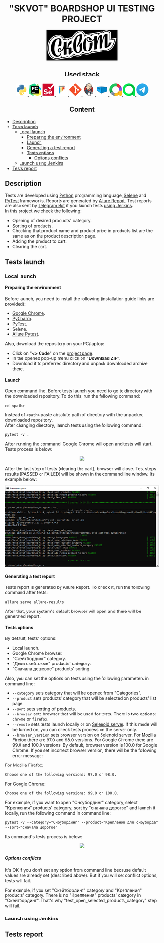 <h1 align="center">"SKVOT" BOARDSHOP UI TESTING PROJECT</h1>  
<p align="center">
    <a href="https://www.skvot.com/">
        <img src="resources/skvot-logo.svg" height="100" />
    </a>
</p>

<h2 align="center">Used stack</h2>
<p align="center">
    <a href="https://www.python.org/">
        <img src="resources/python-original.svg" height="40" width="40" />
    </a>
    <a href="https://www.jetbrains.com/pycharm/">
        <img src="resources/pycharm-logo.svg" height="40" width="40" />
    </a>
    <a href="https://www.selenium.dev/documentation/webdriver/">
        <img src="resources/selenium-original.svg" height="40" width="40" />
    </a>
    <a href="https://docs.pytest.org/">
        <img src="resources/pytest-original.svg" height="40" width="40" />
    </a>
    <a href="https://git-scm.com/">
        <img src="resources/git-original.svg" height="40" width="40" />
    </a>
    <a href="https://www.jenkins.io/">
        <img src="resources/jenkins-original.svg" height="40" width="40" />
    </a>
    <a href="https://aerokube.com/selenoid/">
        <img src="resources/aerokube_logo.svg" height="40" width="40" />
    </a>
    <a href="https://allurereport.org/">
        <img src="resources/allure-report-logo.svg" height="40" width="40" />
    </a>
    <a href="https://qameta.io/">
        <img src="resources/allure-testops.svg" height="40" width="40" />
    </a>
    <a href="https://telegram.org/">
        <img src="resources/telegram-logo.svg" height="40" width="40" />
    </a>
</p>  

<h2 align="center">Content</h2>  

* [Description](#description)  
* [Tests launch](#tests-launch)  
    * [Local launch](#local-launch)  
        * [Preparing the environment](#preparing-the-environment)  
        * [Launch](#launch)  
        * [Generating a test report](#generating-a-test-report)  
        * [Tests options](#tests-options)  
            * [Options conflicts](#options-conflicts)  
    * [Launch using Jenkins](#launch-using-jenkins)  
* [Tests report](#tests-report)  

## Description
Tests are developed using [Python](https://www.python.org/) programming language, [Selene](https://github.com/yashaka/selene) and [PyTest](https://docs.pytest.org/) frameworks. Reports are generated by [Allure Report](https://allurereport.org/). Test reports are also sent by [Telegram Bot](https://core.telegram.org/bots) if you launch tests [using Jenkins](#launch-using-jenkins-).  
In this project we check the following:  
* Opening of desired products' category.  
* Sorting of products.  
* Checking that product name and product price in products list are the same as on the product description page.  
* Adding the product to cart.  
* Clearing the cart.  

## Tests launch

### Local launch

#### Preparing the environment
Before launch, you need to install the following (installation guide links are provided):  
* [Google Chrome](https://www.google.com/intl/en_us/chrome/).
* [PyCharm](https://www.jetbrains.com/pycharm/).  
* [PyTest](https://docs.pytest.org/en/7.4.x/getting-started.html#install-pytest).  
* [Selene](https://github.com/yashaka/selene?tab=readme-ov-file#installation).
* [Allure Pytest](https://pypi.org/project/allure-pytest/).  

Also, download the repository on your PC/laptop:  
* Click on "**<> Code**" on the [project page](https://github.com/engovadzip/QA_guru_project).  
* In the opened pop-up menu click on "**Download ZIP**".  
* Download it to preferred directory and unpack downloaded archive there.  

#### Launch

Open command line. Before tests launch you need to go to directory with the downloaded repository. To do this, run the following command:
```
cd <path>
```  
Instead of ```<path>```  paste absolute path of directory with the unpacked downloaded repository.  
After changing directory, launch tests using the following command:  
```
pytest -v .
```  
After running the command, Google Chrome will open and tests will start. Tests process is below:  
<p align="center">
    <img src="resources/skateboard_tests.gif" />  
</p>  

After the last step of tests (clearing the cart), browser will close. Test steps results (PASSED or FAILED) will be shown in the command line window. Its example below:  
<p align="center">
    <img src="resources/test_results.png" />  
</p>  

#### Generating a test report

Tests report is generated by Allure Report. To check it, run the following command after tests:  
```
allure serve allure-results
```  
After that, your system's default browser will open and there will be generated report.  

####  Tests options

By default, tests' options:  
* Local launch.  
* Google Chrome browser.  
* "Скейтбординг" category.  
* "Деки скейтовые" products' category.  
* "Сначала дешевое" products' sorting.  

Also, you can set the options on tests using the following parameters in command line:  
* ```--category``` sets category that will be opened from "Categories".  
* ```--product``` sets products' category that will be selected on products' list page.  
* ```--sort``` sets sorting of products.  
* ```--browser``` sets browser that will be used for tests. There is two options: ```chrome``` or ```firefox```.  
* ```--remote``` sets tests launch locally or on [Selenoid server](https://selenoid.autotests.cloud/). If this mode will be turned on, you can check tests process on the server only.   
* ```--browser_version``` sets browser version on Selenoid server. For Mozilla Firefox there are 97.0 and 98.0 versions. For Google Chrome there are 99.0 and 100.0 versions. By default, browser version is 100.0 for Google Chrome. If you set incorrect browser version, there will be the following error message:  

For Mozilla Firefox:
```
Choose one of the following versions: 97.0 or 98.0.
```  
For Google Chrome:
```
Choose one of the following versions: 99.0 or 100.0.
```  

For example, if you want to open "Сноубординг" category, select "Крепления" products' category, sort by "сначала дорогое" and launch it locally, run the following command in command line:  
```
pytest -v --category="Сноубординг" --product="Крепления для сноуборда" --sort="сначала дорогое" .
```  
Its command's tests process is below:  
<p align="center">
    <img src="resources/snowboard_tests.gif" />  
</p>  

##### Options conflicts

It's OK if you don't set any option from command line because default values are already set (described above). But if you will set conflict options, tests will fail.  

For example, if you set "Скейтбординг" category and "Крепления" products' category. There is no "Крепления" products' category in "Скейтбординг". That's why "test_open_selected_products_category" step will fail.  

### Launch using Jenkins



## Tests report


